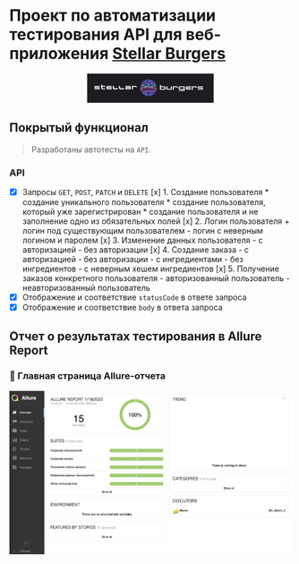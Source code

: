 # Проект по автоматизации тестирования API для веб-приложения [Stellar Burgers](https://stellarburgers.nomoreparties.site)
<p align="center">
 <img width="45%" title="Book Store" src="images/logo.png">
 </p>
 
## Покрытый функционал

 > Разработаны автотесты на <code>API</code>.

 ### API

 - [x] Запросы <code>GET</code>, <code>POST</code>, <code>PATCH</code> и <code>DELETE</code>
[x] 1. Создание пользователя
             * создание уникального пользователя
             * создание пользователя, который уже зарегистрирован
             * создание пользователя и не заполнение одно из обязательных полей
[x] 2. Логин пользователя
             + логин под существующим пользователем
             - логин с неверным логином и паролем
[x] 3. Изменение данных пользователя
             - с авторизацией
             - без авторизации
[x] 4. Создание заказа
             - с авторизацией
             - без авторизации
             - с ингредиентами
             - без ингредиентов
             - с неверным хешем ингредиентов
[x] 5. Получение заказов конкретного пользователя
             - авторизованный пользователь
             - неавторизованный пользователь
 - [x] Отображение и соответствие <code>statusCode</code> в ответе запроса
 - [x] Отображение и соответствие <code>body</code> в ответа запроса
 ## Отчет о результатах тестирования в Allure Report
 ### :dart: Главная страница Allure-отчета
 <p align="center">
 <img title="Allure_report" src="images/allure_report.png">
 </p>
 

